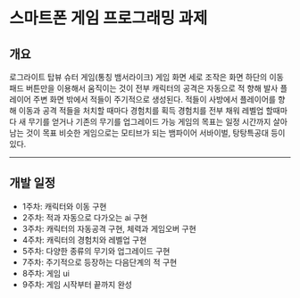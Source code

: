 # 스마트폰 게임 프로그래밍 과제


## 개요
로그라이트 탑뷰 슈터 게임(통칭 뱀서라이크)
게임 화면 세로
조작은 화면 하단의 이동 패드 버튼만을 이용해서 움직이는 것이 전부
캐릭터의 공격은 자동으로 적 향해 발사
플레이어 주변 화면 밖에서 적들이 주기적으로 생성된다.
적들이 사방에서 플레이어를 향해 이동과 공격
적들을 처치할 때마다 경험치를 획득
경험치를 전부 채워 레벨업 할때마다 새 무기를 얻거나 기존의 무기를 업그레이드 가능
게임의 목표는 일정 시간까지 살아남는 것이 목표
비슷한 게임으로는 모티브가 되는 뱀파이어 서바이벌, 탕탕특공대 등이 있다.

---

## 개발 일정
- 1주차: 캐릭터와 이동 구현
- 2주차: 적과 자동으로 다가오는 ai 구현
- 3주차: 캐릭터의 자동공격 구현, 체력과 게임오버 구현
- 4주차: 캐릭터의 경험치와 레벨업 구현
- 5주차: 다양한 종류의 무기와 업그레이드 구현
- 7주차: 주기적으로 등장하는 다음단계의 적 구현
- 8주차: 게임 ui
- 9주차: 게임 시작부터 끝까지 완성
